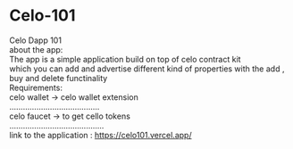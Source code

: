 # Celo-101
Celo Dapp 101<br/>
about the app:<br/>
The app is a simple application build on top of celo contract kit<br/>
which you can add and advertise different kind of properties with the add , buy and delete functinality<br/>
Requirements:<br/>
celo wallet -> celo wallet extension<br/>
........................................<br/>
celo faucet -> to get cello tokens <br/>
..........................................<br/>
link to the application : https://celo101.vercel.app/


